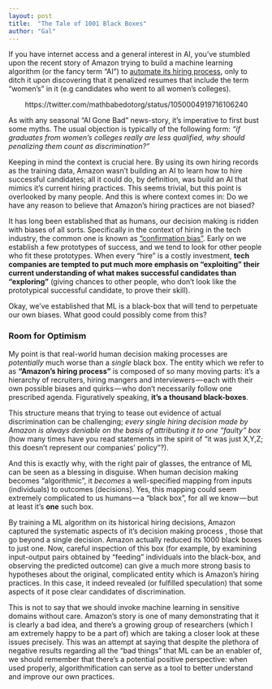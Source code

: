 ```yaml
---
layout: post
title:  "The Tale of 1001 Black Boxes"
author: "Gal"
---
```



If you have internet access and a general interest in AI, you’ve stumbled upon the recent story of Amazon trying to build a machine learning algorithm (or the fancy term “AI”) to [automate its hiring process](https://www.reuters.com/article/us-amazon-com-jobs-automation-insight/amazon-scraps-secret-ai-recruiting-tool-that-showed-bias-against-women-idUSKCN1MK08G), only to ditch it upon discovering that it penalized resumes that include the term “women’s” in it (e.g candidates who went to all women’s colleges).
<center>
https://twitter.com/mathbabedotorg/status/1050004919716106240
</center>

As with any seasonal “AI Gone Bad” news-story, it’s imperative to first bust some myths. The usual objection is typically of the following form: *“if graduates from women’s colleges really are less qualified, why should penalizing them count as discrimination?”*

Keeping in mind the context is crucial here. By using its own hiring records as the training data, Amazon wasn’t building an AI to learn how to hire successful candidates; all it could do, by definition, was build an AI that mimics it’s current hiring practices. This seems trivial, but this point is overlooked by many people. And this is where context comes in: Do we have any reason to believe that Amazon’s hiring practices are not biased?

It has long been established that as humans, our decision making is ridden with biases of all sorts. Specifically in the context of hiring in the tech industry, the common one is known as [“confirmation bias”](https://en.wikipedia.org/wiki/Confirmation_bias). Early on we establish a few prototypes of success, and we tend to look for other people who fit these prototypes. When every “hire” is a costly investment, **tech companies are tempted to put much more emphasis on “exploiting” their current understanding of what makes successful candidates than “exploring”** (giving chances to other people, who don’t look like the prototypical successful candidate, to prove their skill).


Okay, we’ve established that ML is a black-box that will tend to perpetuate our own biases. What good could possibly come from this?

### Room for Optimism

My point is that real-world human decision making processes are *potentially* much worse than a *single* black box. The entity which we refer to as **“Amazon’s hiring process”** is composed of so many moving parts: it’s a hierarchy of recruiters, hiring mangers and interviewers — each with their own possible biases and quirks — who don’t necessarily follow one prescribed agenda. Figuratively speaking, **it’s a thousand black-boxes**.

This structure means that trying to tease out evidence of actual discrimination can be challenging; *every single hiring decision made by Amazon is always deniable on the basis of attributing it to one “faulty” box* (how many times have you read statements in the spirit of “it was just X,Y,Z; this doesn’t represent our companies’ policy”?).

And this is exactly why, with the right pair of glasses, the entrance of ML can be seen as a blessing in disguise. When human decision making becomes “algorithmic”, it *becomes* a well-specified mapping from inputs (individuals) to outcomes (decisions). Yes, this mapping could seem extremely complicated to us humans — a “black box”, for all we know — but at least it’s **one** such box.

By training a ML algorithm on its historical hiring decisions, Amazon captured the systematic aspects of it’s decision making process , those that go beyond a single decision. Amazon actually reduced its 1000 black boxes to just one. Now, careful inspection of this box (for example, by examining input-output pairs obtained by “feeding” individuals into the black-box, and observing the predicted outcome) can give a much more strong basis to hypotheses about the original, complicated entity which is Amazon’s hiring practices. In this case, it indeed revealed (or fulfilled speculation) that some aspects of it pose clear candidates of discrimination.

This is not to say that we should invoke machine learning in sensitive domains without care. Amazon’s story is one of many demonstrating that it is clearly a bad idea, and there’s a growing group of researchers (which I am extremely happy to be a part of) which are taking a closer look at these issues precisely. This was an attempt at saying that despite the plethora of negative results regarding all the “bad things” that ML can be an enabler of, we should remember that there’s a potential positive perspective: when used properly, algorithmification can serve as a tool to better understand and improve our own practices.
